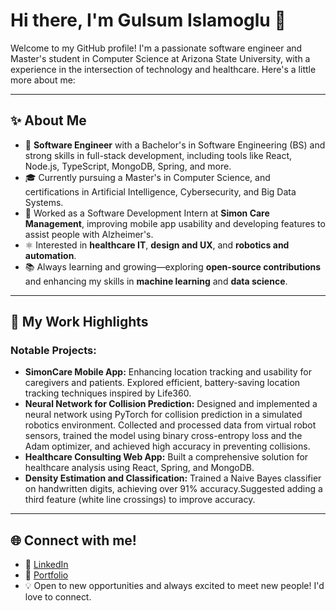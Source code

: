 # Hi there, I'm Gulsum Islamoglu 👋

Welcome to my GitHub profile! I'm a passionate software engineer and Master's student in Computer Science at Arizona State University, with a experience in the intersection of technology and healthcare. Here's a little more about me:

---

## ✨ About Me

- 🔧 **Software Engineer** with a Bachelor's in Software Engineering (BS) and strong skills in full-stack development, including tools like React, Node.js, TypeScript, MongoDB, Spring, and more.
- 🎓 Currently pursuing a Master's in Computer Science, and certifications in Artificial Intelligence, Cybersecurity, and Big Data Systems.
- 🏥 Worked as a Software Development Intern at **Simon Care Management**, improving mobile app usability and developing features to assist people with Alzheimer's.
- ⚛️ Interested in **healthcare IT**, **design and UX**, and **robotics and automation**.
- 📚 Always learning and growing—exploring **open-source contributions** and enhancing my skills in **machine learning** and **data science**.

---

## 🎨 My Work Highlights

### Notable Projects:
- **SimonCare Mobile App:** Enhancing location tracking and usability for caregivers and patients. Explored efficient, battery-saving location tracking techniques inspired by Life360.
- **Neural Network for Collision Prediction:** Designed and implemented a neural network using PyTorch for collision prediction in a simulated robotics environment. Collected and processed data from virtual robot sensors, trained the model using binary cross-entropy loss and the Adam optimizer, and achieved high accuracy in preventing collisions.
- **Healthcare Consulting Web App:** Built a comprehensive solution for healthcare analysis using React, Spring, and MongoDB.
- **Density Estimation and Classification:** Trained a Naive Bayes classifier on handwritten digits, achieving over 91% accuracy.Suggested adding a third feature (white line crossings) to improve accuracy.

---

## 🌐 Connect with me!

- 💼 [LinkedIn](https://www.linkedin.com/in/gulsumislamoglu/)
- 🔧 [Portfolio](https://gislamog.github.io/portfolio/)
- 💡 Open to new opportunities and always excited to meet new people! I'd love to connect.

